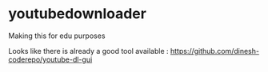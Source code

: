 # youtubedownloader

Making this for edu purposes 

Looks like there is already a good tool available : https://github.com/dinesh-coderepo/youtube-dl-gui
